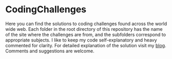 # CodingChallenges
Here you can find the solutions to coding challenges found across the world wide web. Each folder in the root directory of this repository has the name of the site where the challenges are from, and the subfolders correspond to appropriate subjects. I like to keep my code self-explanatory and heavy commented for clarity. For detailed explanation of the solution visit my [blog](http://dradest.com/blog/category/coding_challenges/ "Coding Challenges @ dradest blog"). Comments and suggestions are welcome. 
